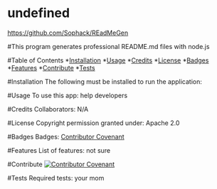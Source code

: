 # undefined
  https://github.com/Sophack/REadMeGen

  #This program generates professional README.md files with node.js

  #Table of Contents 
  *[Installation](#installation)
  *[Usage](#usage)
  *[Credits](#credits)
  *[License](#license)
  *[Badges](#badges)
  *[Features](#features)
  *[Contribute](#contribute)
  *[Tests](#tests)

  #Installation
  The following must be installed to run the application: 

  #Usage
  To use this app: help developers 
 
  #Credits 
  Collaborators: N/A

  #License 
  Copyright permission granted under: Apache 2.0
 
  #Badges
   Badges: [Contributor Covenant](https://www.contributor-covenant.org/) 
   
  #Features
  List of features: not sure
  
  #Contribute 
  [![Contributor Covenant](https://img.shields.io/badge/Contributor%20Covenant-2.1-4baaaa.svg)](code_of_conduct.md)

  #Tests 
  Required tests: your mom

  